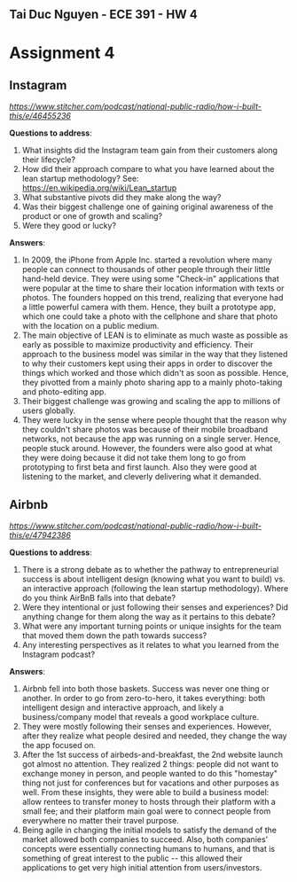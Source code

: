 ## Tai Duc Nguyen - ECE 391 - HW 4

# Assignment 4


## Instagram

*https://www.stitcher.com/podcast/national-public-radio/how-i-built-this/e/46455236*

**Questions to address**:
1. What insights did the Instagram team gain from their customers along their lifecycle?
2. How did their approach compare to what you have learned about the lean startup methodology? See: https://en.wikipedia.org/wiki/Lean_startup
3. What substantive pivots did they make along the way?
4. Was their biggest challenge one of gaining original awareness of the product or one of growth and scaling?
5. Were they good or lucky? 

**Answers**:

1. In 2009, the iPhone from Apple Inc. started a revolution where many people can connect to thousands of other people through their little hand-held device. They were using some "Check-in" applications that were popular at the time to share their location information with texts or photos. The founders hopped on this trend, realizing that everyone had a little powerful camera with them. Hence, they built a prototype app, which one could take a photo with the cellphone and share that photo with the location on a public medium.
2. The main objective of LEAN is to eliminate as much waste as possible as early as possible to maximize productivity and efficiency. Their approach to the business model was similar in the way that they listened to why their customers kept using their apps in order to discover the things which worked and those which didn't as soon as possible. Hence, they pivotted from a mainly photo sharing app to a mainly photo-taking and photo-editing app.  
3. Their biggest challenge was growing and scaling the app to millions of users globally.
4. They were lucky in the sense where people thought that the reason why they couldn't share photos was because of their mobile broadband networks, not because the app was running on a single server. Hence, people stuck around. However, the founders were also good at what they were doing because it did not take them long to go from prototyping to first beta and first launch. Also they were good at listening to the market, and cleverly delivering what it demanded.

## Airbnb

*https://www.stitcher.com/podcast/national-public-radio/how-i-built-this/e/47942386*

**Questions to address**:
1. There is a strong debate as to whether the pathway to entrepreneurial success is about intelligent design (knowing what you want to build) vs. an interactive approach (following the lean startup methodology). Where do you think AirBnB falls into that debate?
2. Were they intentional or just following their senses and experiences? Did anything change for them along the way as it pertains to this debate?
3. What were any important turning points or unique insights for the team that moved them down the path towards success?
4. Any interesting perspectives as it relates to what you learned from the Instagram podcast?

**Answers**:

1. Airbnb fell into both those baskets. Success was never one thing or another. In order to go from zero-to-hero, it takes everything: both intelligent design and interactive approach, and likely a business/company model that reveals a good workplace culture. 
2. They were mostly following their senses and experiences. However, after they realize what people desired and needed, they change the way the app focused on.
3. After the 1st success of airbeds-and-breakfast, the 2nd website launch got almost no attention. They realized 2 things: people did not want to exchange money in person, and people wanted to do this "homestay" thing not just for conferences but for vacations and other purposes as well. From these insights, they were able to build a business model: allow rentees to transfer money to hosts through their platform with a small fee; and their platform main goal were to connect people from everywhere no matter their travel purpose.
4. Being agile in changing the initial models to satisfy the demand of the market allowed both companies to succeed. Also, both companies' concepts were essentially connecting humans to humans, and that is something of great interest to the public -- this allowed their applications to get very high initial attention from users/investors.

